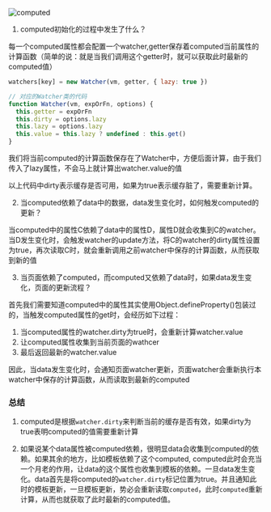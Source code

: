 ![computed](http://cdn.lznism.com/vue-computed.png)

1. computed初始化的过程中发生了什么？

每一个computed属性都会配置一个watcher,getter保存着computed当前属性的计算函数（简单的说：就是当我们调用这个getter时，就可以获取此时最新的computed值）

```js
watchers[key] = new Watcher(vm, getter, { lazy: true })

// 对应的Watcher类的代码
function Watcher(vm, expOrFn, options) {
  this.getter = expOrFn
  this.dirty = options.lazy
  this.lazy = options.lazy
  this.value = this.lazy ? undefined : this.get()
}
```

我们将当前computed的计算函数保存在了Watcher中，方便后面计算，由于我们传入了lazy属性，不会马上就计算出watcher.value的值

以上代码中dirty表示缓存是否可用，如果为true表示缓存脏了，需要重新计算。



2. 当computed依赖了data中的数据，data发生变化时，如何触发computed的更新？

当computed中的属性C依赖了data中的属性D，属性D就会收集到C的watcher。当D发生变化时，会触发watcher的update方法，将C的watcher的dirty属性设置为true，再次读取C时，就会重新调用之前watcher中保存的计算函数，从而获取到新的值



3. 当页面依赖了computed，而computed又依赖了data时，如果data发生变化，页面的更新流程？

首先我们需要知道computed中的属性其实使用Object.defineProperty()包装过的，当触发computed属性的get时，会经历如下过程：

1. 当computed属性的watcher.dirty为true时，会重新计算watcher.value
2. 让computed属性收集到当前页面的wathcer
3. 最后返回最新的watcher.value

因此，当data发生变化时，会通知页面watcher更新，页面watcher会重新执行本watcher中保存的计算函数，从而读取到最新的computed

### 总结
1. computed是根据`watcher.dirty`来判断当前的缓存是否有效，如果dirty为true表明computed的值需要重新计算

2. 如果说某个data属性被computed依赖，很明显data会收集到computed的依赖。如果其余的地方，比如模板依赖了这个computed, computed此时会充当一个月老的作用，让data的这个属性也收集到模板的依赖。一旦data发生变化。data首先是将computed的`watcher.dirty`标记位置为true。并且通知此时的模板更新，一旦模板更新，势必会重新读取`computed`，此时`computed`重新计算，从而也就获取了此时最新的computed值。
